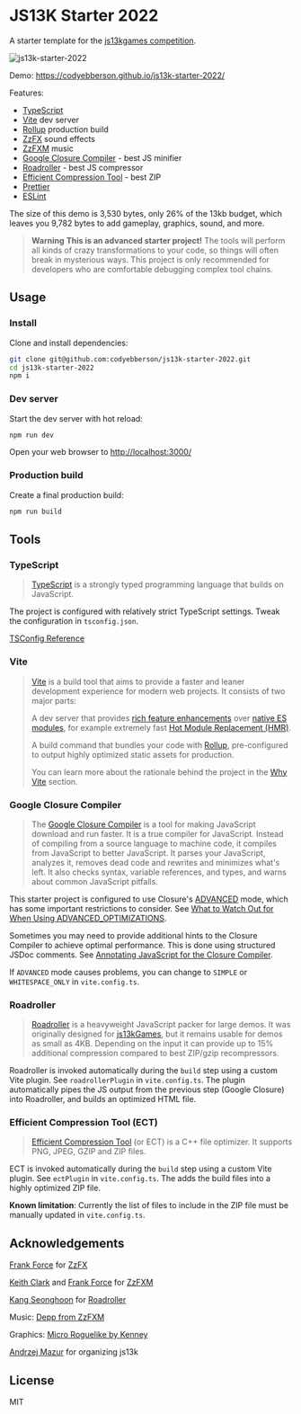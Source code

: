 # JS13K Starter 2022

A starter template for the [js13kgames competition](https://js13kgames.com/).

![js13k-starter-2022](https://codyebberson.github.io/js13k-starter-2022/js13k-starter-2022.gif)

Demo: <https://codyebberson.github.io/js13k-starter-2022/>

Features:

- [TypeScript](https://www.typescriptlang.org/)
- [Vite](https://vitejs.dev/) dev server
- [Rollup](https://rollupjs.org/guide/en/) production build
- [ZzFX](https://github.com/KilledByAPixel/ZzFX) sound effects
- [ZzFXM](https://github.com/keithclark/ZzFXM) music
- [Google Closure Compiler](https://github.com/google/closure-compiler) - best JS minifier
- [Roadroller](https://lifthrasiir.github.io/roadroller/) - best JS compressor
- [Efficient Compression Tool](https://github.com/fhanau/Efficient-Compression-Tool) - best ZIP
- [Prettier](https://prettier.io/)
- [ESLint](https://eslint.org/)

The size of this demo is 3,530 bytes, only 26% of the 13kb budget, which leaves you 9,782 bytes to add gameplay, graphics, sound, and more.

> **Warning**
> **This is an advanced starter project!** The tools will perform all kinds of crazy transformations to your code, so things will often break in mysterious ways. This project is only recommended for developers who are comfortable debugging complex tool chains.

## Usage

### Install

Clone and install dependencies:

```bash
git clone git@github.com:codyebberson/js13k-starter-2022.git
cd js13k-starter-2022
npm i
```

### Dev server

Start the dev server with hot reload:

```bash
npm run dev
```

Open your web browser to <http://localhost:3000/>

### Production build

Create a final production build:

```bash
npm run build
```

## Tools

### TypeScript

> [TypeScript](https://www.typescriptlang.org/) is a strongly typed programming language that builds on JavaScript.

The project is configured with relatively strict TypeScript settings. Tweak the configuration in `tsconfig.json`.

[TSConfig Reference](https://www.typescriptlang.org/tsconfig)

### Vite

> [Vite](https://vitejs.dev/) is a build tool that aims to provide a faster and leaner development experience for modern web projects. It consists of two major parts:
>
> A dev server that provides [rich feature enhancements](https://vitejs.dev/guide/features.html) over [native ES modules](https://developer.mozilla.org/en-US/docs/Web/JavaScript/Guide/Modules), for example extremely fast [Hot Module Replacement (HMR)](https://vitejs.dev/guide/features.html#hot-module-replacement).
>
> A build command that bundles your code with [Rollup](https://rollupjs.org/), pre-configured to output highly optimized static assets for production.
>
> You can learn more about the rationale behind the project in the [Why Vite](https://vitejs.dev/guide/why.html) section.

### Google Closure Compiler

> The [Google Closure Compiler](https://github.com/google/closure-compiler) is a tool for making JavaScript download and run faster. It is a true compiler for JavaScript. Instead of compiling from a source language to machine code, it compiles from JavaScript to better JavaScript. It parses your JavaScript, analyzes it, removes dead code and rewrites and minimizes what's left. It also checks syntax, variable references, and types, and warns about common JavaScript pitfalls.

This starter project is configured to use Closure's [ADVANCED](https://developers.google.com/closure/compiler/docs/api-tutorial3) mode, which has some important restrictions to consider. See [What to Watch Out for When Using ADVANCED_OPTIMIZATIONS](https://developers.google.com/closure/compiler/docs/api-tutorial3#dangers).

Sometimes you may need to provide additional hints to the Closure Compiler to achieve optimal performance. This is done using structured JSDoc comments. See [Annotating JavaScript for the Closure Compiler](https://github.com/google/closure-compiler/wiki/Annotating-JavaScript-for-the-Closure-Compiler).

If `ADVANCED` mode causes problems, you can change to `SIMPLE` or `WHITESPACE_ONLY` in `vite.config.ts`.

### Roadroller

> [Roadroller](https://github.com/lifthrasiir/roadroller) is a heavyweight JavaScript packer for large demos. It was originally designed for [js13kGames](https://js13kgames.com/), but it remains usable for demos as small as 4KB. Depending on the input it can provide up to 15% additional compression compared to best ZIP/gzip recompressors.

Roadroller is invoked automatically during the `build` step using a custom Vite plugin. See `roadrollerPlugin` in `vite.config.ts`. The plugin automatically pipes the JS output from the previous step (Google Closure) into Roadroller, and builds an optimized HTML file.

### Efficient Compression Tool (ECT)

> [Efficient Compression Tool](https://github.com/fhanau/Efficient-Compression-Tool) (or ECT) is a C++ file optimizer. It supports PNG, JPEG, GZIP and ZIP files.

ECT is invoked automatically during the `build` step using a custom Vite plugin. See `ectPlugin` in `vite.config.ts`. The adds the build files into a highly optimized ZIP file.

**Known limitation**: Currently the list of files to include in the ZIP file must be manually updated in `vite.config.ts`.

## Acknowledgements

[Frank Force](https://twitter.com/KilledByAPixel) for [ZzFX](https://github.com/KilledByAPixel/ZzFX)

[Keith Clark](https://twitter.com/keithclarkcouk) and [Frank Force](https://twitter.com/KilledByAPixel) for [ZzFXM](https://keithclark.github.io/ZzFXM/)

[Kang Seonghoon](https://mearie.org/) for [Roadroller](https://lifthrasiir.github.io/roadroller/)

Music: [Depp from ZzFXM](https://keithclark.github.io/ZzFXM/)

Graphics: [Micro Roguelike by Kenney](https://www.kenney.nl/assets/micro-roguelike)

[Andrzej Mazur](https://end3r.com/) for organizing js13k

## License

MIT
